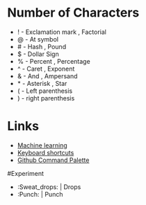 # Number of Characters 

* ! - Exclamation mark , Factorial 
* @ - At symbol
* \# - Hash , Pound
* $ - Dollar Sign
* % - Percent , Percentage
* ^ - Caret , Exponent
* & - And , Ampersand
* \* - Asterisk , Star
* ( - Left parenthesis
* ) - right parenthesis


# Links
* [Machine learning](https://github.com/topics/machine-learning)
* [ Keyboard shortcuts](https://docs.github.com/en/get-started/accessibility/keyboard-shortcuts)
* [Github Command Palette](https://docs.github.com/en/get-started/accessibility/github-command-palette)


#Experiment
* :Sweat_drops: | Drops
* :Punch: | Punch
